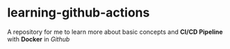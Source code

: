 # learning-github-actions

A repository for me to learn more about basic concepts and **CI/CD Pipeline** with **Docker** in *Github*
